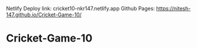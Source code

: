 Netlify Deploy link: cricket10-nkr147.netlify.app
Github Pages: https://nitesh-147.github.io/Cricket-Game-10/
# Cricket-Game-10


